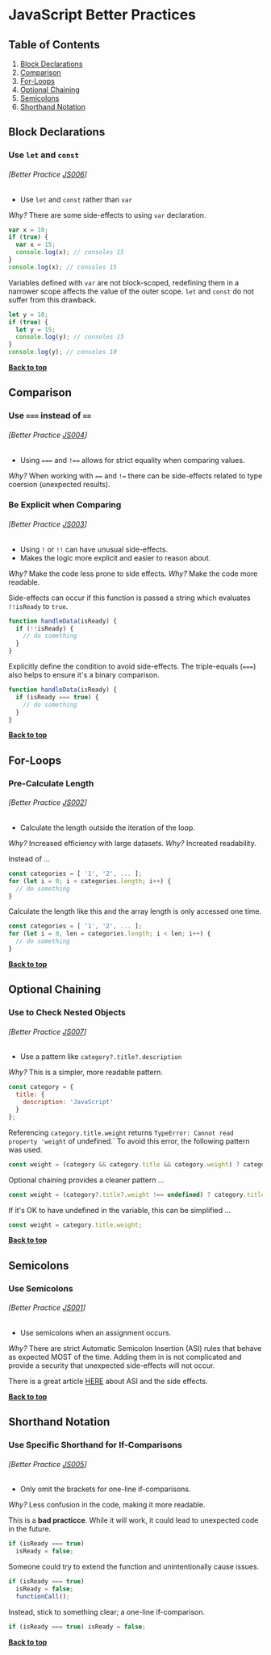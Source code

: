# JavaScript Better Practices

## Table of Contents

1. [Block Declarations](#block-declarations)
1. [Comparison](#comparison)
1. [For-Loops](#for-loops)
1. [Optional Chaining](#optional-chaining)
1. [Semicolons](#semicolons)
1. [Shorthand Notation](#shorthand-notation)

## Block Declarations

### Use `let` and `const`
###### [Better Practice [JS006](#best-practice-js006)]

  - Use `let` and `const` rather than `var`

  *Why?* There are some side-effects to using `var` declaration.

```javascript
var x = 10;
if (true) {
  var x = 15;
  console.log(x); // consoles 15
}
console.log(x); // consoles 15
```

Variables defined with `var` are not block-scoped, redefining them in a narrower scope affects the value of the outer scope. `let` and `const` do not suffer from this drawback.

```javascript
let y = 10;
if (true) {
  let y = 15;
  console.log(y); // consoles 15
}
console.log(y); // consoles 10
```

**[Back to top](#table-of-contents)**

## Comparison

### Use `===` instead of `==`
###### [Better Practice [JS004](#best-practice-js004)]

  - Using `===` and `!==` allows for strict equality when comparing values.

  *Why?* When working with `==` and `!=` there can be side-effects related to type coersion (unexpected results).

### Be Explicit when Comparing
###### [Better Practice [JS003](#best-practice-js003)]

  - Using `!` or `!!` can have unusual side-effects.
  - Makes the logic more explicit and easier to reason about.

  *Why?* Make the code less prone to side effects.
  *Why?* Make the code more readable.
  
Side-effects can occur if this function is passed a string which evaluates `!!isReady` to `true`.

```javascript
function handleData(isReady) {
  if (!!isReady) {
    // do something
  }
}
```

Explicitly define the condition to avoid side-effects. The triple-equals (`===`) also helps to ensure it's a binary comparison.

```javascript
function handleData(isReady) {
  if (isReady === true) {
    // do something
  }
}
```

**[Back to top](#table-of-contents)**

## For-Loops

### Pre-Calculate Length
###### [Better Practice [JS002](#best-practice-js002)]

  - Calculate the length outside the iteration of the loop.

  *Why?* Increased efficiency with large datasets.
  *Why?* Increated readability.
 
Instead of ...
 
```javascript
const categories = [ '1', '2', ... ];
for (let i = 0; i < categories.length; i++) {
  // do something
}
```

Calculate the length like this and the array length is only accessed one time.

```javascript
const categories = [ '1', '2', ... ];
for (let i = 0, len = categories.length; i < len; i++) {
  // do something
}
```

**[Back to top](#table-of-contents)**

## Optional Chaining

### Use to Check Nested Objects
###### [Better Practice [JS007](#best-practice-js007)]

  - Use a pattern like `category?.title?.description`

  *Why?* This is a simpler, more readable pattern.

```javascript
const category = {
  title: {
    description: 'JavaScript'
  }
};
```

Referencing `category.title.weight` returns `TypeError: Cannot read property 'weight` of undefined.` To avoid this error, the following pattern was used.

```javascript
const weight = (category && category.title && category.weight) ? category.title.weight : 0;
```

Optional chaining provides a cleaner pattern ...

```javascript
const weight = (category?.title?.weight !== undefined) ? category.title.weight : 0;
```

If it's OK to have undefined in the variable, this can be simplified ...

```javascript
const weight = category.title.weight;
```

**[Back to top](#table-of-contents)**

## Semicolons

### Use Semicolons
###### [Better Practice [JS001](#best-practice-js001)]

  - Use semicolons when an assignment occurs.

  *Why?* There are strict Automatic Semicolon Insertion (ASI) rules that behave as expected MOST of the time. Adding them in is not complicated and provide a security that unexpected side-effects will not occur.
  
There is a great article [HERE](https://flaviocopes.com/javascript-automatic-semicolon-insertion/) about ASI and the side effects.
  
**[Back to top](#table-of-contents)**

## Shorthand Notation

### Use Specific Shorthand for If-Comparisons
###### [Better Practice [JS005](#best-practice-js005)]

  - Only omit the brackets for one-line if-comparisons.

  *Why?* Less confusion in the code, making it more readable.

This is a **bad practicce**. While it will work, it could lead to unexpected code in the future.

```javascript
if (isReady === true)
  isReady = false;
```

Someone could try to extend the function and unintentionally cause issues.

```javascript
if (isReady === true)
  isReady = false;
  functionCall();
```

Instead, stick to something clear; a one-line if-comparison.

```javascript
if (isReady === true) isReady = false;
```

**[Back to top](#table-of-contents)**
